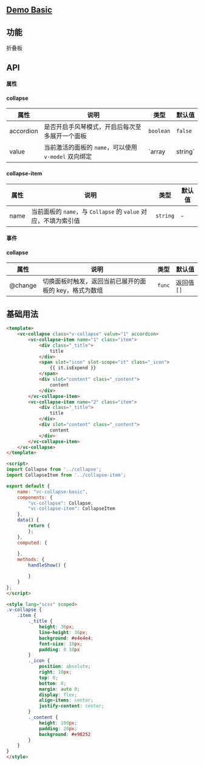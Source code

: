 ## [Demo Basic](https://wya-team.github.io/wya-vc/dist/web/__tpl__/basic.html)
## 功能
折叠板

## API

#### 属性

#### collapse
属性 | 说明 | 类型 | 默认值
---|---|---|---
accordion | 是否开启手风琴模式，开启后每次至多展开一个面板 | `boolean` | `false`
value | 当前激活的面板的 `name`，可以使用 `v-model` 双向绑定 | `array | string` | -


#### collapse-item
属性 | 说明 | 类型 | 默认值
---|---|---|---
name | 当前面板的 `name`，与 `Collapse` 的 `value` 对应，不填为索引值 | `string` | -


#### 事件

#### collapse
属性 | 说明 | 类型 | 默认值
---|---|---|---
@change | 切换面板时触发，返回当前已展开的面板的 key，格式为数组 | `func` | 返回值 `[]`



## 基础用法

```html
<template>
	<vc-collapse class="v-collapse" value="1" accordion>
		<vc-collapse-item name="1" class="item">
			<div class="_title">
				title
			</div>
			<span slot="icon" slot-scope="it" class="_icon">
				{{ it.isExpend }}
			</span>
			<div slot="content" class="_content">
				content
			</div>
		</vc-collapse-item>
		<vc-collapse-item name="2" class="item">
			<div class="_title">
				title
			</div>
			<div slot="content" class="_content">
				content
			</div>
		</vc-collapse-item>
	</vc-collapse>
</template>

<script>
import Collapse from '../collapse';
import CollapseItem from '../collapse-item';

export default {
	name: "vc-collapse-basic",
	components: {
		"vc-collapse": Collapse,
		"vc-collapse-item": CollapseItem
	},
	data() {
		return {
		};
	},
	computed: {
		
	},
	methods: {
		handleShow() {

		}
	}
};
</script>

<style lang="scss" scoped>
.v-collapse {
	.item {
		._title {
			height: 36px; 
			line-height: 36px; 
			background: #e4e4e4;
			font-size: 18px;
			padding: 0 10px
		}
		._icon {
			position: absolute;
			right: 10px;
			top: 0;
			bottom: 0;
			margin: auto 0;
			display: flex;
			align-items: center;
			justify-content: center;
		}
		._content {
			height: 100px;
			padding: 20px;
			background: #e98252
		} 
	}
}
</style>
```
